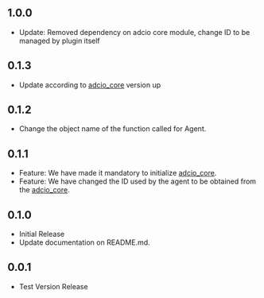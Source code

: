 ## 1.0.0
* Update: Removed dependency on adcio core module, change ID to be managed by plugin itself

## 0.1.3

* Update according to [adcio_core](https://central.sonatype.com/artifact/io.github.corca-ai/adcio_core) version up

## 0.1.2

* Change the object name of the function called for Agent.

## 0.1.1

* Feature: We have made it mandatory to initialize [adcio_core](https://central.sonatype.com/artifact/io.github.corca-ai/adcio_core).
* Feature: We have changed the ID used by the agent to be obtained from the [adcio_core](https://central.sonatype.com/artifact/io.github.corca-ai/adcio_core).

## 0.1.0

* Initial Release
* Update documentation on README.md. 

## 0.0.1

* Test Version Release
